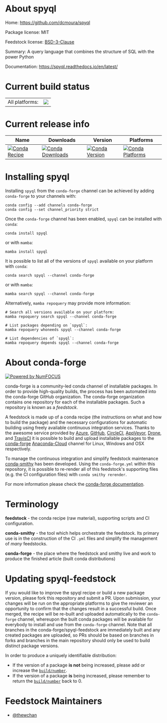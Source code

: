 About spyql
===========

Home: https://github.com/dcmoura/spyql

Package license: MIT

Feedstock license: [BSD-3-Clause](https://github.com/conda-forge/spyql-feedstock/blob/main/LICENSE.txt)

Summary: A query language that combines the structure of SQL with the power Python

Documentation: https://spyql.readthedocs.io/en/latest/

Current build status
====================


<table><tr><td>All platforms:</td>
    <td>
      <a href="https://dev.azure.com/conda-forge/feedstock-builds/_build/latest?definitionId=15657&branchName=main">
        <img src="https://dev.azure.com/conda-forge/feedstock-builds/_apis/build/status/spyql-feedstock?branchName=main">
      </a>
    </td>
  </tr>
</table>

Current release info
====================

| Name | Downloads | Version | Platforms |
| --- | --- | --- | --- |
| [![Conda Recipe](https://img.shields.io/badge/recipe-spyql-green.svg)](https://anaconda.org/conda-forge/spyql) | [![Conda Downloads](https://img.shields.io/conda/dn/conda-forge/spyql.svg)](https://anaconda.org/conda-forge/spyql) | [![Conda Version](https://img.shields.io/conda/vn/conda-forge/spyql.svg)](https://anaconda.org/conda-forge/spyql) | [![Conda Platforms](https://img.shields.io/conda/pn/conda-forge/spyql.svg)](https://anaconda.org/conda-forge/spyql) |

Installing spyql
================

Installing `spyql` from the `conda-forge` channel can be achieved by adding `conda-forge` to your channels with:

```
conda config --add channels conda-forge
conda config --set channel_priority strict
```

Once the `conda-forge` channel has been enabled, `spyql` can be installed with `conda`:

```
conda install spyql
```

or with `mamba`:

```
mamba install spyql
```

It is possible to list all of the versions of `spyql` available on your platform with `conda`:

```
conda search spyql --channel conda-forge
```

or with `mamba`:

```
mamba search spyql --channel conda-forge
```

Alternatively, `mamba repoquery` may provide more information:

```
# Search all versions available on your platform:
mamba repoquery search spyql --channel conda-forge

# List packages depending on `spyql`:
mamba repoquery whoneeds spyql --channel conda-forge

# List dependencies of `spyql`:
mamba repoquery depends spyql --channel conda-forge
```


About conda-forge
=================

[![Powered by
NumFOCUS](https://img.shields.io/badge/powered%20by-NumFOCUS-orange.svg?style=flat&colorA=E1523D&colorB=007D8A)](https://numfocus.org)

conda-forge is a community-led conda channel of installable packages.
In order to provide high-quality builds, the process has been automated into the
conda-forge GitHub organization. The conda-forge organization contains one repository
for each of the installable packages. Such a repository is known as a *feedstock*.

A feedstock is made up of a conda recipe (the instructions on what and how to build
the package) and the necessary configurations for automatic building using freely
available continuous integration services. Thanks to the awesome service provided by
[Azure](https://azure.microsoft.com/en-us/services/devops/), [GitHub](https://github.com/),
[CircleCI](https://circleci.com/), [AppVeyor](https://www.appveyor.com/),
[Drone](https://cloud.drone.io/welcome), and [TravisCI](https://travis-ci.com/)
it is possible to build and upload installable packages to the
[conda-forge](https://anaconda.org/conda-forge) [Anaconda-Cloud](https://anaconda.org/)
channel for Linux, Windows and OSX respectively.

To manage the continuous integration and simplify feedstock maintenance
[conda-smithy](https://github.com/conda-forge/conda-smithy) has been developed.
Using the ``conda-forge.yml`` within this repository, it is possible to re-render all of
this feedstock's supporting files (e.g. the CI configuration files) with ``conda smithy rerender``.

For more information please check the [conda-forge documentation](https://conda-forge.org/docs/).

Terminology
===========

**feedstock** - the conda recipe (raw material), supporting scripts and CI configuration.

**conda-smithy** - the tool which helps orchestrate the feedstock.
                   Its primary use is in the construction of the CI ``.yml`` files
                   and simplify the management of *many* feedstocks.

**conda-forge** - the place where the feedstock and smithy live and work to
                  produce the finished article (built conda distributions)


Updating spyql-feedstock
========================

If you would like to improve the spyql recipe or build a new
package version, please fork this repository and submit a PR. Upon submission,
your changes will be run on the appropriate platforms to give the reviewer an
opportunity to confirm that the changes result in a successful build. Once
merged, the recipe will be re-built and uploaded automatically to the
`conda-forge` channel, whereupon the built conda packages will be available for
everybody to install and use from the `conda-forge` channel.
Note that all branches in the conda-forge/spyql-feedstock are
immediately built and any created packages are uploaded, so PRs should be based
on branches in forks and branches in the main repository should only be used to
build distinct package versions.

In order to produce a uniquely identifiable distribution:
 * If the version of a package **is not** being increased, please add or increase
   the [``build/number``](https://docs.conda.io/projects/conda-build/en/latest/resources/define-metadata.html#build-number-and-string).
 * If the version of a package **is** being increased, please remember to return
   the [``build/number``](https://docs.conda.io/projects/conda-build/en/latest/resources/define-metadata.html#build-number-and-string)
   back to 0.

Feedstock Maintainers
=====================

* [@thewchan](https://github.com/thewchan/)

